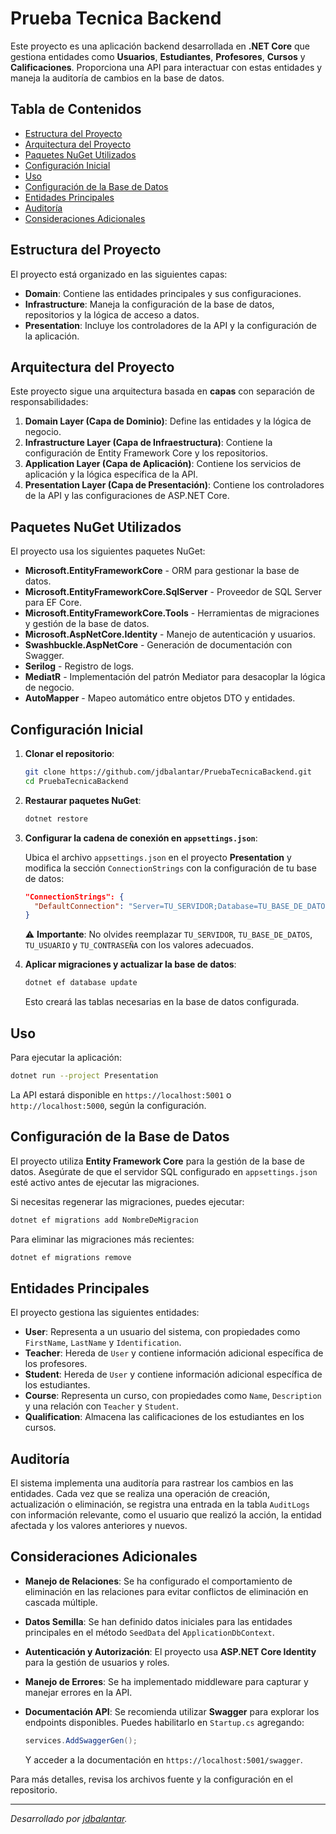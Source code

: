 # Prueba Tecnica Backend

Este proyecto es una aplicación backend desarrollada en **.NET Core** que gestiona entidades como **Usuarios**, **Estudiantes**, **Profesores**, **Cursos** y **Calificaciones**. Proporciona una API para interactuar con estas entidades y maneja la auditoría de cambios en la base de datos.

## Tabla de Contenidos

- [Estructura del Proyecto](#estructura-del-proyecto)
- [Arquitectura del Proyecto](#arquitectura-del-proyecto)
- [Paquetes NuGet Utilizados](#paquetes-nuget-utilizados)
- [Configuración Inicial](#configuracion-inicial)
- [Uso](#uso)
- [Configuración de la Base de Datos](#configuracion-de-la-base-de-datos)
- [Entidades Principales](#entidades-principales)
- [Auditoría](#auditoria)
- [Consideraciones Adicionales](#consideraciones-adicionales)

## Estructura del Proyecto

El proyecto está organizado en las siguientes capas:

- **Domain**: Contiene las entidades principales y sus configuraciones.
- **Infrastructure**: Maneja la configuración de la base de datos, repositorios y la lógica de acceso a datos.
- **Presentation**: Incluye los controladores de la API y la configuración de la aplicación.

## Arquitectura del Proyecto

Este proyecto sigue una arquitectura basada en **capas** con separación de responsabilidades:

1. **Domain Layer (Capa de Dominio)**: Define las entidades y la lógica de negocio.
2. **Infrastructure Layer (Capa de Infraestructura)**: Contiene la configuración de Entity Framework Core y los repositorios.
3. **Application Layer (Capa de Aplicación)**: Contiene los servicios de aplicación y la lógica específica de la API.
4. **Presentation Layer (Capa de Presentación)**: Contiene los controladores de la API y las configuraciones de ASP.NET Core.

## Paquetes NuGet Utilizados

El proyecto usa los siguientes paquetes NuGet:

- **Microsoft.EntityFrameworkCore** - ORM para gestionar la base de datos.
- **Microsoft.EntityFrameworkCore.SqlServer** - Proveedor de SQL Server para EF Core.
- **Microsoft.EntityFrameworkCore.Tools** - Herramientas de migraciones y gestión de la base de datos.
- **Microsoft.AspNetCore.Identity** - Manejo de autenticación y usuarios.
- **Swashbuckle.AspNetCore** - Generación de documentación con Swagger.
- **Serilog** - Registro de logs.
- **MediatR** - Implementación del patrón Mediator para desacoplar la lógica de negocio.
- **AutoMapper** - Mapeo automático entre objetos DTO y entidades.

## Configuración Inicial

1. **Clonar el repositorio**:

   ```bash
   git clone https://github.com/jdbalantar/PruebaTecnicaBackend.git
   cd PruebaTecnicaBackend
   ```

2. **Restaurar paquetes NuGet**:

   ```bash
   dotnet restore
   ```

3. **Configurar la cadena de conexión en `appsettings.json`**:

   Ubica el archivo `appsettings.json` en el proyecto **Presentation** y modifica la sección `ConnectionStrings` con la configuración de tu base de datos:

   ```json
   "ConnectionStrings": {
     "DefaultConnection": "Server=TU_SERVIDOR;Database=TU_BASE_DE_DATOS;User Id=TU_USUARIO;Password=TU_CONTRASEÑA;"
   }
   ```

   ⚠ **Importante**: No olvides reemplazar `TU_SERVIDOR`, `TU_BASE_DE_DATOS`, `TU_USUARIO` y `TU_CONTRASEÑA` con los valores adecuados.

4. **Aplicar migraciones y actualizar la base de datos**:

   ```bash
   dotnet ef database update
   ```

   Esto creará las tablas necesarias en la base de datos configurada.

## Uso

Para ejecutar la aplicación:

```bash
dotnet run --project Presentation
```

La API estará disponible en `https://localhost:5001` o `http://localhost:5000`, según la configuración.

## Configuración de la Base de Datos

El proyecto utiliza **Entity Framework Core** para la gestión de la base de datos. Asegúrate de que el servidor SQL configurado en `appsettings.json` esté activo antes de ejecutar las migraciones.

Si necesitas regenerar las migraciones, puedes ejecutar:

```bash
dotnet ef migrations add NombreDeMigracion
```

Para eliminar las migraciones más recientes:

```bash
dotnet ef migrations remove
```

## Entidades Principales

El proyecto gestiona las siguientes entidades:

- **User**: Representa a un usuario del sistema, con propiedades como `FirstName`, `LastName` y `Identification`.
- **Teacher**: Hereda de `User` y contiene información adicional específica de los profesores.
- **Student**: Hereda de `User` y contiene información adicional específica de los estudiantes.
- **Course**: Representa un curso, con propiedades como `Name`, `Description` y una relación con `Teacher` y `Student`.
- **Qualification**: Almacena las calificaciones de los estudiantes en los cursos.

## Auditoría

El sistema implementa una auditoría para rastrear los cambios en las entidades. Cada vez que se realiza una operación de creación, actualización o eliminación, se registra una entrada en la tabla `AuditLogs` con información relevante, como el usuario que realizó la acción, la entidad afectada y los valores anteriores y nuevos.

## Consideraciones Adicionales

- **Manejo de Relaciones**: Se ha configurado el comportamiento de eliminación en las relaciones para evitar conflictos de eliminación en cascada múltiple.
- **Datos Semilla**: Se han definido datos iniciales para las entidades principales en el método `SeedData` del `ApplicationDbContext`.
- **Autenticación y Autorización**: El proyecto usa **ASP.NET Core Identity** para la gestión de usuarios y roles.
- **Manejo de Errores**: Se ha implementado middleware para capturar y manejar errores en la API.
- **Documentación API**: Se recomienda utilizar **Swagger** para explorar los endpoints disponibles. Puedes habilitarlo en `Startup.cs` agregando:

  ```csharp
  services.AddSwaggerGen();
  ```

  Y acceder a la documentación en `https://localhost:5001/swagger`.

Para más detalles, revisa los archivos fuente y la configuración en el repositorio.

---

_Desarrollado por [jdbalantar](https://github.com/jdbalantar)._

